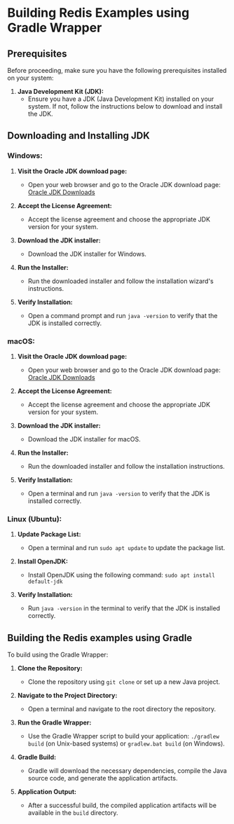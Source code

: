 # Building Redis Examples using Gradle Wrapper

## Prerequisites

Before proceeding, make sure you have the following prerequisites installed on your system:

1. **Java Development Kit (JDK):**
   - Ensure you have a JDK (Java Development Kit) installed on your system. If not, follow the instructions below to download and install the JDK.

## Downloading and Installing JDK

### Windows:

1. **Visit the Oracle JDK download page:**
   - Open your web browser and go to the Oracle JDK download page: [Oracle JDK Downloads](https://www.oracle.com/java/technologies/javase-downloads.html)

2. **Accept the License Agreement:**
   - Accept the license agreement and choose the appropriate JDK version for your system.

3. **Download the JDK installer:**
   - Download the JDK installer for Windows.

4. **Run the Installer:**
   - Run the downloaded installer and follow the installation wizard's instructions.

5. **Verify Installation:**
   - Open a command prompt and run `java -version` to verify that the JDK is installed correctly.

### macOS:

1. **Visit the Oracle JDK download page:**
   - Open your web browser and go to the Oracle JDK download page: [Oracle JDK Downloads](https://www.oracle.com/java/technologies/javase-downloads.html)

2. **Accept the License Agreement:**
   - Accept the license agreement and choose the appropriate JDK version for your system.

3. **Download the JDK installer:**
   - Download the JDK installer for macOS.

4. **Run the Installer:**
   - Run the downloaded installer and follow the installation instructions.

5. **Verify Installation:**
   - Open a terminal and run `java -version` to verify that the JDK is installed correctly.

### Linux (Ubuntu):

1. **Update Package List:**
   - Open a terminal and run `sudo apt update` to update the package list.

2. **Install OpenJDK:**
   - Install OpenJDK using the following command: `sudo apt install default-jdk`

3. **Verify Installation:**
   - Run `java -version` in the terminal to verify that the JDK is installed correctly.

## Building the Redis examples using Gradle

To build using the Gradle Wrapper:

1. **Clone the Repository:**
   - Clone the repository using `git clone` or set up a new Java project.

2. **Navigate to the Project Directory:**
   - Open a terminal and navigate to the root directory the repository.

3. **Run the Gradle Wrapper:**
   - Use the Gradle Wrapper script to build your application: `./gradlew build` (on Unix-based systems) or `gradlew.bat build` (on Windows).

4. **Gradle Build:**
   - Gradle will download the necessary dependencies, compile the Java source code, and generate the application artifacts.

5. **Application Output:**
   - After a successful build, the compiled application artifacts will be available in the `build` directory.
